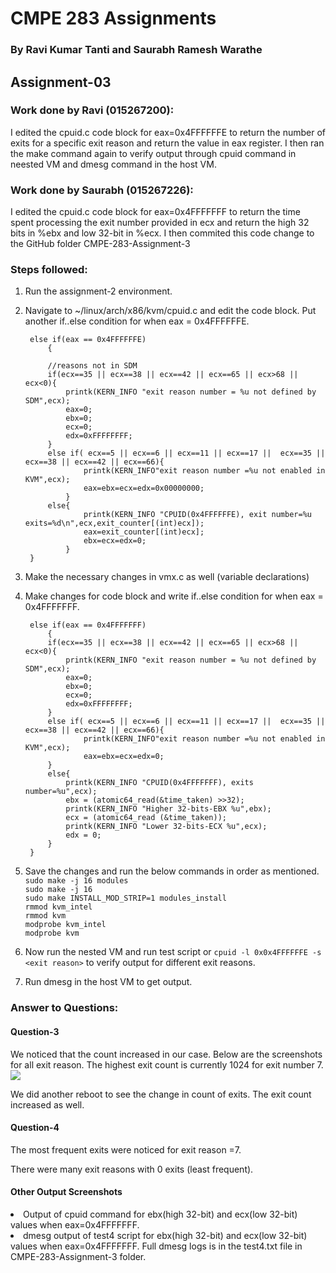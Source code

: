 <h1>CMPE 283 Assignments</h1>
<h3>By Ravi Kumar Tanti and Saurabh Ramesh Warathe</h3>

<h2>Assignment-03</h2>

<h3>Work done by Ravi (015267200):</h3>
I edited the cpuid.c code block for eax=0x4FFFFFFE to return the number of exits for a specific exit reason and return the value in eax register. I then ran the make command again to verify output through cpuid command in neested VM and dmesg command in the host VM.

<h3>Work done by Saurabh (015267226):</h3>
I edited the cpuid.c code block for eax=0x4FFFFFFF to return the time spent processing the exit number provided in ecx and return the high 32 bits in %ebx and low 32-bit in %ecx. I then commited this code change to the GitHub folder CMPE-283-Assignment-3

<h3>Steps followed:</h3>
    
1. Run the assignment-2 environment. <br>
    
2. Navigate to ~/linux/arch/x86/kvm/cpuid.c and edit the code block. Put another if..else condition for when eax = 0x4FFFFFFE. <br>
	  
	
		else if(eax == 0x4FFFFFFE)
        	{
		
			//reasons not in SDM
			if(ecx==35 || ecx==38 || ecx==42 || ecx==65 || ecx>68 || ecx<0){
				printk(KERN_INFO "exit reason number = %u not defined by SDM",ecx);
				eax=0;
				ebx=0;
				ecx=0;
				edx=0xFFFFFFFF;
			}
			else if( ecx==5 || ecx==6 || ecx==11 || ecx==17 ||  ecx==35 || ecx==38 || ecx==42 || ecx==66){
					printk(KERN_INFO"exit reason number =%u not enabled in KVM",ecx);
					eax=ebx=ecx=edx=0x00000000;
				}
			else{
					printk(KERN_INFO "CPUID(0x4FFFFFFE), exit number=%u exits=%d\n",ecx,exit_counter[(int)ecx]);
					eax=exit_counter[(int)ecx];
					ebx=ecx=edx=0;
				}
	  	}

3. Make the necessary changes in vmx.c as well (variable declarations)<br>
4. Make changes for code block and write if..else condition for when eax = 0x4FFFFFFF. <br>
	  
		else if(eax == 0x4FFFFFFF)
			{
			if(ecx==35 || ecx==38 || ecx==42 || ecx==65 || ecx>68 || ecx<0){
				printk(KERN_INFO "exit reason number = %u not defined by SDM",ecx);
				eax=0;
				ebx=0;
				ecx=0;
				edx=0xFFFFFFFF;
			}
			else if( ecx==5 || ecx==6 || ecx==11 || ecx==17 ||  ecx==35 || ecx==38 || ecx==42 || ecx==66){
					printk(KERN_INFO"exit reason number =%u not enabled in KVM",ecx);
					eax=ebx=ecx=edx=0;
			}
			else{
				printk(KERN_INFO "CPUID(0x4FFFFFFF), exits number=%u",ecx);
				ebx = (atomic64_read(&time_taken) >>32);
				printk(KERN_INFO "Higher 32-bits-EBX %u",ebx);
				ecx = (atomic64_read (&time_taken));
				printk(KERN_INFO "Lower 32-bits-ECX %u",ecx);
				edx = 0;
			}
		}
     
                                                                     
5. Save the changes and run the below commands in order as mentioned.<br>
    ``` sudo make -j 16 modules ``` <br>
    ``` sudo make -j 16 ```                                                             
    ``` sudo make INSTALL_MOD_STRIP=1 modules_install ```                                                          
    ``` rmmod kvm_intel ```<br>
    ``` rmmod kvm ```<br>
    ``` modprobe kvm_intel ``` <br>
    ``` modprobe kvm ``` <br>
                                                                     
6. Now run the nested VM and run test script or ``` cpuid -l 0x0x4FFFFFFE -s <exit reason> ``` to verify output for different exit reasons.<br>   
    
7. Run dmesg in the host VM to get output. <br>  
	 
<h3>Answer to Questions:</h3>
	  <h4>Question-3</h4>
	  
We noticed that the count increased in our case. Below are the screenshots for all exit reason. The highest exit count is currently 1024 for exit number 7. <br>
<img src="https://user-images.githubusercontent.com/70660489/207248188-4f2a64e7-ed3e-405b-ab9b-6179c57bc247.png"><br>

		  
We did another reboot to see the change in count of exits. The exit count increased as well.<br>
		  
                           
<h4>Question-4</h4>
	  
The most frequent exits were noticed for exit reason =7.<br>
	  

There were many exit reasons with 0 exits (least frequent).<br>
	

<h4>Other Output Screenshots </h4>

<li> Output of cpuid command for ebx(high 32-bit) and ecx(low 32-bit) values when eax=0x4FFFFFFF. <br>
  


<li> dmesg output of test4 script for ebx(high 32-bit) and ecx(low 32-bit) values when eax=0x4FFFFFFF. Full dmesg logs is in the test4.txt file in CMPE-283-Assignment-3 folder.<br>
  

